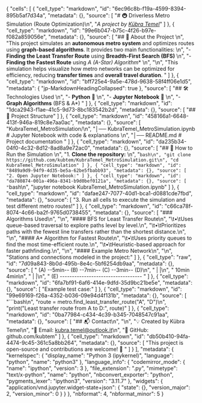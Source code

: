 {
 "cells": [
  {
   "cell_type": "markdown",
   "id": "6ec96c8b-f19a-4599-8394-895b5af7d34a",
   "metadata": {},
   "source": [
    "# 🚇 Driverless Metro Simulation (Route Optimization)\n",
    "*A project by [Kübra Temel](https://github.com/kubtem)*"
   ]
  },
  {
   "cell_type": "markdown",
   "id": "99e6b047-b75c-4f26-b97e-f082a859056e",
   "metadata": {},
   "source": [
    "## 📌 About the Project  \n",
    "This project simulates an **autonomous metro system** and optimizes routes using **graph-based algorithms**. It provides two main functionalities:  \n",
    "- **Finding the Least Transfer Route** using **Breadth-First Search (BFS)**  \n",
    "- **Finding the Fastest Route** using **A* (A-Star) Algorithm**  \n",
    "\n",
    "This simulation helps visualize how metro networks can be optimized for efficiency, reducing **transfer times** and **overall travel duration**.  "
   ]
  },
  {
   "cell_type": "markdown",
   "id": "bff725e4-9a5e-478d-9638-58f4ff06e1d5",
   "metadata": {
    "jp-MarkdownHeadingCollapsed": true
   },
   "source": [
    "## 🛠️ Technologies Used  \n",
    "- **Python** 🐍  \n",
    "- **Jupyter Notebook** 📓  \n",
    "- **Graph Algorithms** (BFS & A*)  "
   ]
  },
  {
   "cell_type": "markdown",
   "id": "1dca2943-f1ae-41c5-9d73-8bc183542b2d",
   "metadata": {},
   "source": [
    "## 📂 Project Structure"
   ]
  },
  {
   "cell_type": "markdown",
   "id": "458166a1-6648-413f-946a-819c8e7aa0ac",
   "metadata": {},
   "source": [
    "KubraTemel_MetroSimulation/\n",
    "│── KubraTemel_MetroSimulation.ipynb   # Jupyter Notebook with code & explanations  \n",
    "│── README.md                          # Project documentation  "
   ]
  },
  {
   "cell_type": "markdown",
   "id": "da235b34-04f0-4c32-8d12-8ad8a9e72ac0",
   "metadata": {},
   "source": [
    "## 🚀 How to Run the Simulation  \n",
    "1. **Clone the repository:**  \n",
    "```bash\n",
    "git clone https://github.com/kubtem/KubraTemel_MetroSimulation.git\n",
    "cd KubraTemel_MetroSimulation"
   ]
  },
  {
   "cell_type": "markdown",
   "id": "8489a9d9-94f9-4d35-be5a-62be5fbabb93",
   "metadata": {},
   "source": [
    "2. Open Jupyter Notebook:"
   ]
  },
  {
   "cell_type": "markdown",
   "id": "da780874-001a-496a-8341-b9d0bef0121a",
   "metadata": {},
   "source": [
    "```bash\n",
    "jupyter notebook KubraTemel_MetroSimulation.ipynb"
   ]
  },
  {
   "cell_type": "markdown",
   "id": "dafae247-7077-40d1-bca1-d0881cde7fbd",
   "metadata": {},
   "source": [
    "3. Run all cells to execute the simulation and test different metro routes!"
   ]
  },
  {
   "cell_type": "markdown",
   "id": "c66ca78f-8074-4c66-ba2f-9765d0738455",
   "metadata": {},
   "source": [
    "### Algorithms Used\n",
    "\n",
    "#### BFS for Least Transfer Route\n",
    "\t•\tUses queue-based traversal to explore paths level by level.\n",
    "\t•\tPrioritizes paths with the fewest line transfers rather than the shortest distance.\n",
    "\n",
    "####  A* Algorithm for Fastest Route\n",
    "\t•\tUses priority queues to find the most time-efficient route.\n",
    "\t•\tHeuristic-based approach for faster pathfinding.\n",
    "\n",
    "#### Example Metro Network\n",
    "\n",
    "Stations and connections modeled in the project:"
   ]
  },
  {
   "cell_type": "raw",
   "id": "7d09a843-8b0d-495b-8e4c-5bf6254db9aa",
   "metadata": {},
   "source": [
    "   (A) --5min-- (B) --7min-- (C) --3min-- (D)\n",
    "    |                                     |\n",
    "   10min                                 4min\n",
    "    |                                     |\n",
    "   (E) ----------------------------------  "
   ]
  },
  {
   "cell_type": "markdown",
   "id": "6fa7bf91-6af6-414e-9dfd-35d9bc21be5e",
   "metadata": {},
   "source": [
    "Example test case:"
   ]
  },
  {
   "cell_type": "markdown",
   "id": "99e69169-f26a-4352-b036-09e94d4f131b",
   "metadata": {},
   "source": [
    "```bash\n",
    "route = metro.find_least_transfer_route(\"A\", \"D\")\n",
    "print(\"Least transfer route from A to D:\", route)"
   ]
  },
  {
   "cell_type": "markdown",
   "id": "0ba77984-c434-4c39-b345-7048547c91aa",
   "metadata": {},
   "source": [
    "## 📬 Contact\n",
    "\n",
    "💡 Created by Kübra Temel\n",
    "📧 Email: kubra.temel@outlook.it\n",
    "🔗 GitHub: github.com/kubtem"
   ]
  },
  {
   "cell_type": "markdown",
   "id": "db50b410-94fa-4474-9c45-361c5a8bb264",
   "metadata": {},
   "source": [
    "This project is open-source and contributions are welcome! 🚀 "
   ]
  }
 ],
 "metadata": {
  "kernelspec": {
   "display_name": "Python 3 (ipykernel)",
   "language": "python",
   "name": "python3"
  },
  "language_info": {
   "codemirror_mode": {
    "name": "ipython",
    "version": 3
   },
   "file_extension": ".py",
   "mimetype": "text/x-python",
   "name": "python",
   "nbconvert_exporter": "python",
   "pygments_lexer": "ipython3",
   "version": "3.11.7"
  },
  "widgets": {
   "application/vnd.jupyter.widget-state+json": {
    "state": {},
    "version_major": 2,
    "version_minor": 0
   }
  }
 },
 "nbformat": 4,
 "nbformat_minor": 5
}
